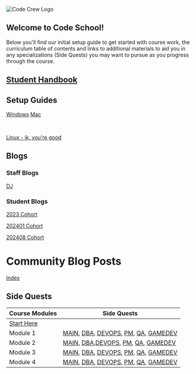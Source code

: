 ![Code Crew Logo](/Imgs/codecrewlogo.png  "image_tooltip")

## Welcome to Code School!

Below you'll find our initial setup guide to get started with course work, the curriculum table of contents and links to additional materials to aid you in any specializations (Side Quests) you may want to pursue as you progress through the course.

## [Student Handbook](https://drive.google.com/file/d/1CnT0t1RcZPSuZAGeUpqCUNUz6HI1OI8e/view?usp=sharing)

## Setup Guides
[Windows](https://drive.google.com/file/d/1k4I6NcpsFfZTg9SQUpdzV6gbW6aLs7po/view?usp=drive_link)
[Mac](https://drive.google.com/file/d/1jpKwWfTyS_Fg4Ma5qGwtucCinDvioX4-/view)

<br/>

[Linux - jk, you're good]()

## Blogs

### Staff Blogs

[DJ](/Blog/Staff/DJ)

<!-- [Ray](/Blog/Staff/Ray) -->

### Student Blogs

[2023 Cohort](/Blog/2023/)

[202401 Cohort](/Blog/2024/)

[202408 Cohort](/Blog/2024/)

# Community Blog Posts

[Index](/Blog/Community/)


## Side Quests

| Course Modules        | Side Quests |
|--------------|-----------|
| [Start Here](/Side_Quests/) |
| Module 1 | [MAIN](/Side_Quests/Module_1/MAIN), [DBA](/Side_Quests/Module_1/DBA), [DEVOPS](/Side_Quests/Module_1/DEVOPS), [PM](/Side_Quests/Module_1/PM), [QA](/Side_Quests/Module_1/QA), [GAMEDEV](/Side_Quests/Module_1/GAMEDEV) |
| Module 2 | [MAIN](/Side_Quests/Module_2/MAIN), [DBA](/Side_Quests/Module_2/DBA),[DEVOPS](/Side_Quests/Module_2/DEVOPS), [PM](/Side_Quests/Module_2/PM), [QA](/Side_Quests/Module_2/QA), [GAMEDEV](/Side_Quests/Module_2/GAMEDEV) |
| Module 3 | [MAIN](/Side_Quests/Module_3/MAIN), [DBA](/Side_Quests/Module_3/DBA), [DEVOPS](/Side_Quests/Module_3/DEVOPS), [PM](/Side_Quests/Module_3/PM), [QA](/Side_Quests/Module_3/QA), [GAMEDEV](/Side_Quests/Module_3/GAMEDEV) |
| Module 4 | [MAIN](/Side_Quests/Module_4/MAIN), [DBA](/Side_Quests/Module_4/DBA), [DEVOPS](/Side_Quests/Module_4/DEVOPS), [PM](/Side_Quests/Module_4/PM), [QA](/Side_Quests/Module_4/QA), [GAMEDEV](/Side_Quests/Module_4/GAMEDEV) |

